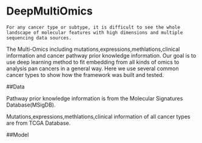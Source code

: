 # DeepMultiOmics
    For any cancer type or subtype, it is difficult to see the whole landscape of molecular features with high dimensions and multiple sequencing data sources. 
The Multi-Omics including mutations,expressions,methlations,clinical information and cancer pathway prior knowledge information.
Our goal is to use deep learning method to fit embedding from all kinds of omics to analysis pan cancers in a general way.
Here we use several common cancer types to show how the framework was built and tested.

##Data

Pathway prior knowledge information is from the Molecular Signatures Database(MSigDB).

Mutations,expressions,methlations,clinical information of all cancer types are from TCGA Database.

##Model

